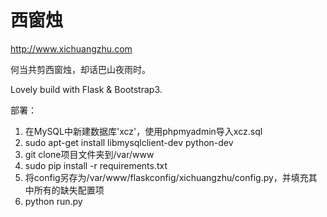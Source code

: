 西窗烛
===

http://www.xichuangzhu.com

何当共剪西窗烛，却话巴山夜雨时。

Lovely build with Flask & Bootstrap3.

部署：

1. 在MySQL中新建数据库'xcz'，使用phpmyadmin导入xcz.sql
2. sudo apt-get install libmysqlclient-dev python-dev
3. git clone项目文件夹到/var/www
4. sudo pip install -r requirements.txt
5. 将config另存为/var/www/flaskconfig/xichuangzhu/config.py，并填充其中所有的缺失配置项
6. python run.py
